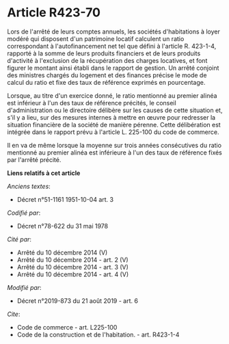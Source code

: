 # Article R423-70

Lors de l'arrêté de leurs comptes annuels, les sociétés d'habitations à loyer modéré qui disposent d'un patrimoine locatif
calculent un ratio correspondant à l'autofinancement net tel que défini à l'article R. 423-1-4, rapporté à la somme de leurs
produits financiers et de leurs produits d'activité à l'exclusion de la récupération des charges locatives, et font figurer
le montant ainsi établi dans le rapport de gestion. Un arrêté conjoint des ministres chargés du logement et des finances
précise le mode de calcul du ratio et fixe des taux de référence exprimés en pourcentage.

Lorsque, au titre d'un exercice donné, le ratio mentionné au premier alinéa est inférieur à l'un des taux de référence
précités, le conseil d'administration ou le directoire délibère sur les causes de cette situation et, s'il y a lieu, sur des
mesures internes à mettre en œuvre pour redresser la situation financière de la société de manière pérenne. Cette
délibération est intégrée dans le rapport prévu à l'article L. 225-100 du code de commerce.

Il en va de même lorsque la moyenne sur trois années consécutives du ratio mentionné au premier alinéa est inférieure à l'un
des taux de référence fixés par l'arrêté précité.

**Liens relatifs à cet article**

_Anciens textes_:

  - Décret n°51-1161 1951-10-04 art. 3

_Codifié par_:

  - Décret n°78-622 du 31 mai 1978

_Cité par_:

  - Arrêté du 10 décembre 2014 (V)
  - Arrêté du 10 décembre 2014 - art. 2 (V)
  - Arrêté du 10 décembre 2014 - art. 3 (V)
  - Arrêté du 10 décembre 2014 - art. 4 (V)

_Modifié par_:

  - Décret n°2019-873 du 21 août 2019 - art. 6

_Cite_:

  - Code de commerce - art. L225-100
  - Code de la construction et de l'habitation. - art. R423-1-4

